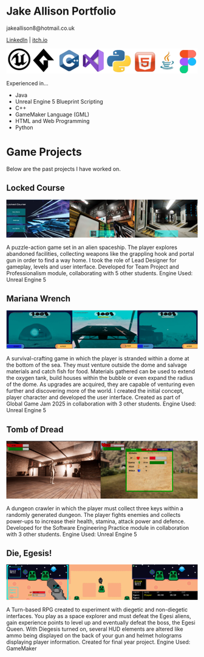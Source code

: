 <html>
<head>
<link rel="stylesheet" href="https://raw.githubusercontent.com/JakeA2004/Game-Projects/refs/heads/main/style.css">  
</head>
<body>
<h1>Jake Allison Portfolio</h1>
<p>jakeallison8@hotmail.co.uk</p>
<p><a href="https://uk.linkedin.com/in/jake-allison-8a9453297?trk=people-guest_people_search-card">LinkedIn</a> | <a href="https://jake-allison.itch.io/"> itch.io</a></p>

<img src="logos2.png" alt="Experienced in...">
<p>Experienced in...</p>
<ul>
    <li>Java</li>
    <li>Unreal Engine 5 Blueprint Scripting </li>
    <li>C++</li>
    <li>GameMaker Language (GML)</li>
    <li>HTML and Web Programming</li>
    <li>Python</li>
</ul>

<h1>Game Projects</h1>
<p>Below are the past projects I have worked on.</p>
<h2> Locked Course</h2>
<img src="Portfolio1.png" alt="Locked Course">
<p>A puzzle-action game set in an alien spaceship. The player explores abandoned facilities, collecting weapons like the grappling hook and portal gun in order to find a way home. I took the role of Lead Designer for gameplay, levels and user interface. Developed for Team Project and Professionalism module, collaborating with 5 other students. Engine Used: Unreal Engine 5 </p>

<h2> Mariana Wrench</h2>
<img src="Portfolio2.png" alt="Mariana Wrench">
<p>A survival-crafting game in which the player is stranded within a dome at the bottom of the sea. They must venture outside the dome and salvage materials and catch fish for food. Materials gathered can be used to extend the oxygen tank, build houses within the bubble or even expand the radius of the dome. As upgrades are acquired, they are capable of venturing even further and discovering more of the world. I created the initial concept, player character and developed the user interface. Created as part of Global Game Jam 2025 in collaboration with 3 other students. Engine Used: Unreal Engine 5</p>

<h2> Tomb of Dread</h2>
<img src="Portfolio3.png" alt="Tomb of Dread">
<p>A dungeon crawler in which the player must collect three keys within a randomly generated dungeon. The player fights enemies and collects power-ups to increase their health, stamina, attack power and defence. Developed for the Software Engineering Practice module in collaboration with 3 other students. Engine Used: Unreal Engine 5</p>

<h2> Die, Egesis!</h2>
<img src="portfolio4.png" alt="Die, Egesis!">
<p>A Turn-based RPG created to experiment with diegetic and non-diegetic interfaces. You play as a space explorer and must defeat the Egesi aliens, gain experience points to level up and eventually defeat the boss, the Egesi Queen. With Diegesis turned on, several HUD elements are altered like ammo being displayed on the back of your gun and helmet holograms displaying player information. Created for final year project. Engine Used: GameMaker</p>

</body>
</html>

